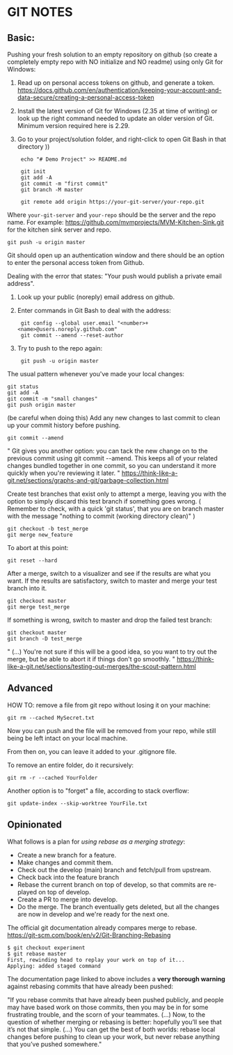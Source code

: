 # GIT NOTES

## Basic:

Pushing your fresh solution to an empty repository on github (so create a completely empty repo with NO initialize and NO readme) using only Git for Windows:

1. Read up on personal access tokens on github, and generate a token. 
https://docs.github.com/en/authentication/keeping-your-account-and-data-secure/creating-a-personal-access-token
2. Install the latest version of Git for Windows (2.35 at time of writing) or look up the right command needed to update an older version of Git. Minimum version required here is 2.29.
3. Go to your project/solution folder, and right-click to open Git Bash in that directory ))

		echo "# Demo Project" >> README.md
		
		git init 
		git add -A
		git commit -m "first commit"
		git branch -M master
		
		git remote add origin https://your-git-server/your-repo.git
	
Where `your-git-server` and `your-repo` should be the server and the repo name. For example: https://github.com/mvmprojects/MVM-Kitchen-Sink.git for the kitchen sink server and repo.

	git push -u origin master
	
Git should open up an authentication window and there should be an option to enter the personal access token from Github.

Dealing with the error that states: "Your push would publish a private email address".
1. Look up your public (noreply) email address on github.
2. Enter commands in Git Bash to deal with the address:

		git config --global user.email "<number>+<name>@users.noreply.github.com"
		git commit --amend --reset-author
	
3. Try to push to the repo again:

		git push -u origin master

The usual pattern whenever you've made your local changes:

	git status
	git add -A
	git commit -m "small changes"
	git push origin master

(be careful when doing this) Add any new changes to last commit to clean up your commit history before pushing.

	git commit --amend	

" Git gives you another option: you can tack the new change on to the previous commit using git commit --amend. This keeps all of your related changes bundled together in one commit, so you can understand it more quickly when you're reviewing it later. "
https://think-like-a-git.net/sections/graphs-and-git/garbage-collection.html

Create test branches that exist only to attempt a merge, leaving you with the option to simply discard this test branch if something goes wrong.
( Remember to check, with a quick 'git status', that you are on branch master with the message "nothing to commit (working directory clean)" )

	git checkout -b test_merge
	git merge new_feature
	
To abort at this point:

	git reset --hard
After a merge, switch to a visualizer and see if the results are what you want.
If the results are satisfactory, switch to master and merge your test branch into it.

	git checkout master
	git merge test_merge
	
If something is wrong, switch to master and drop the failed test branch:

	git checkout master
	git branch -D test_merge

" (...) You're not sure if this will be a good idea, so you want to try out the merge, but be able to abort it if things don't go smoothly. "
https://think-like-a-git.net/sections/testing-out-merges/the-scout-pattern.html

## Advanced

HOW TO: remove a file from git repo without losing it on your machine:

	git rm --cached MySecret.txt

Now you can push and the file will be removed from your repo, while still being be left intact on your local machine.

From then on, you can leave it added to your .gitignore file.

To remove an entire folder, do it recursively:

	git rm -r --cached YourFolder

Another option is to "forget" a file, according to stack overflow:

	git update-index --skip-worktree YourFile.txt

## Opinionated

What follows is a plan for *using rebase as a merging strategy*:

- Create a new branch for a feature.
- Make changes and commit them.
- Check out the develop (main) branch and fetch/pull from upstream.
- Check back into the feature branch
- Rebase the current branch on top of develop, so that commits are re-played on top of develop.
- Create a PR to merge into develop.
- Do the merge.
The branch eventually gets deleted, but all the changes are now in develop and we're ready for the next one.

The official git documentation already compares merge to rebase.
https://git-scm.com/book/en/v2/Git-Branching-Rebasing

	$ git checkout experiment
	$ git rebase master
	First, rewinding head to replay your work on top of it...
	Applying: added staged command

The documentation page linked to above includes a **very thorough warning** against rebasing commits that have already been pushed:

"If you rebase commits that have already been pushed publicly, and people may have based work on those commits, then you may be in for some frustrating trouble, and the scorn of your teammates. (...) Now, to the question of whether merging or rebasing is better: hopefully you’ll see that it’s not that simple. (...) You can get the best of both worlds: rebase local changes before pushing to clean up your work, but never rebase anything that you’ve pushed somewhere."
